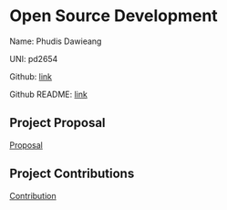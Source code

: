 # Open Source Development

Name: Phudis Dawieang

UNI: pd2654

Github: [link](https://github.com/MirrorCraze)

Github README: [link](https://github.com/MirrorCraze/MirrorCraze/blob/main/README.md)


## Project Proposal
[Proposal](./projects/python/seven_wonders.md)

## Project Contributions
[Contribution](./projects/python/numpy.md)